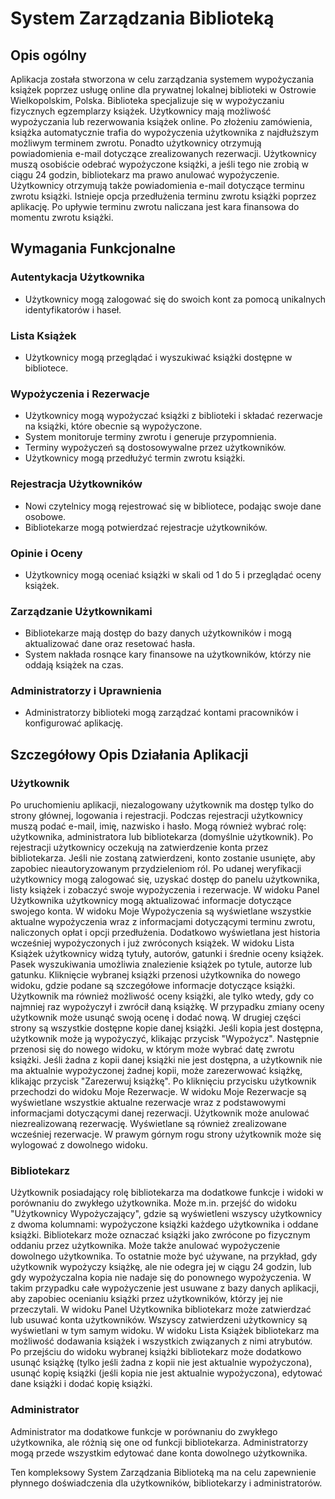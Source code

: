 # System Zarządzania Biblioteką

## Opis ogólny
Aplikacja została stworzona w celu zarządzania systemem wypożyczania książek poprzez usługę online dla prywatnej lokalnej biblioteki w Ostrowie Wielkopolskim, Polska. Biblioteka specjalizuje się w wypożyczaniu fizycznych egzemplarzy książek. Użytkownicy mają możliwość wypożyczania lub rezerwowania książek online. Po złożeniu zamówienia, książka automatycznie trafia do wypożyczenia użytkownika z najdłuższym możliwym terminem zwrotu. Ponadto użytkownicy otrzymują powiadomienia e-mail dotyczące zrealizowanych rezerwacji. Użytkownicy muszą osobiście odebrać wypożyczone książki, a jeśli tego nie zrobią w ciągu 24 godzin, bibliotekarz ma prawo anulować wypożyczenie. Użytkownicy otrzymują także powiadomienia e-mail dotyczące terminu zwrotu książki. Istnieje opcja przedłużenia terminu zwrotu książki poprzez aplikację. Po upływie terminu zwrotu naliczana jest kara finansowa do momentu zwrotu książki.

## Wymagania Funkcjonalne

### Autentykacja Użytkownika
- Użytkownicy mogą zalogować się do swoich kont za pomocą unikalnych identyfikatorów i haseł.

### Lista Książek
- Użytkownicy mogą przeglądać i wyszukiwać książki dostępne w bibliotece.

### Wypożyczenia i Rezerwacje
- Użytkownicy mogą wypożyczać książki z biblioteki i składać rezerwacje na książki, które obecnie są wypożyczone.
- System monitoruje terminy zwrotu i generuje przypomnienia.
- Terminy wypożyczeń są dostosowywalne przez użytkowników.
- Użytkownicy mogą przedłużyć termin zwrotu książki.

### Rejestracja Użytkowników
- Nowi czytelnicy mogą rejestrować się w bibliotece, podając swoje dane osobowe.
- Bibliotekarze mogą potwierdzać rejestracje użytkowników.

### Opinie i Oceny
- Użytkownicy mogą oceniać książki w skali od 1 do 5 i przeglądać oceny książek.

### Zarządzanie Użytkownikami
- Bibliotekarze mają dostęp do bazy danych użytkowników i mogą aktualizować dane oraz resetować hasła.
- System nakłada rosnące kary finansowe na użytkowników, którzy nie oddają książek na czas.

### Administratorzy i Uprawnienia
- Administratorzy biblioteki mogą zarządzać kontami pracowników i konfigurować aplikację.

## Szczegółowy Opis Działania Aplikacji

### Użytkownik
Po uruchomieniu aplikacji, niezalogowany użytkownik ma dostęp tylko do strony głównej, logowania i rejestracji.
Podczas rejestracji użytkownicy muszą podać e-mail, imię, nazwisko i hasło. Mogą również wybrać rolę: użytkownika, administratora lub bibliotekarza (domyślnie użytkownik). Po rejestracji użytkownicy oczekują na zatwierdzenie konta przez bibliotekarza. Jeśli nie zostaną zatwierdzeni, konto zostanie usunięte, aby zapobiec nieautoryzowanym przydzieleniom ról.
Po udanej weryfikacji użytkownicy mogą zalogować się, uzyskać dostęp do panelu użytkownika, listy książek i zobaczyć swoje wypożyczenia i rezerwacje.
W widoku Panel Użytkownika użytkownicy mogą aktualizować informacje dotyczące swojego konta.
W widoku Moje Wypożyczenia są wyświetlane wszystkie aktualne wypożyczenia wraz z informacjami dotyczącymi terminu zwrotu, naliczonych opłat i opcji przedłużenia. Dodatkowo wyświetlana jest historia wcześniej wypożyczonych i już zwróconych książek.
W widoku Lista Książek użytkownicy widzą tytuły, autorów, gatunki i średnie oceny książek. Pasek wyszukiwania umożliwia znalezienie książek po tytule, autorze lub gatunku.
Kliknięcie wybranej książki przenosi użytkownika do nowego widoku, gdzie podane są szczegółowe informacje dotyczące książki. Użytkownik ma również możliwość oceny książki, ale tylko wtedy, gdy co najmniej raz wypożyczył i zwrócił daną książkę. W przypadku zmiany oceny użytkownik może usunąć swoją ocenę i dodać nową. W drugiej części strony są wszystkie dostępne kopie danej książki. Jeśli kopia jest dostępna, użytkownik może ją wypożyczyć, klikając przycisk "Wypożycz". Następnie przenosi się do nowego widoku, w którym może wybrać datę zwrotu książki. Jeśli żadna z kopii danej książki nie jest dostępna, a użytkownik nie ma aktualnie wypożyczonej żadnej kopii, może zarezerwować książkę, klikając przycisk "Zarezerwuj książkę". Po kliknięciu przycisku użytkownik przechodzi do widoku Moje Rezerwacje.
W widoku Moje Rezerwacje są wyświetlane wszystkie aktualne rezerwacje wraz z podstawowymi informacjami dotyczącymi danej rezerwacji. Użytkownik może anulować niezrealizowaną rezerwację. Wyświetlane są również zrealizowane wcześniej rezerwacje.
W prawym górnym rogu strony użytkownik może się wylogować z dowolnego widoku.

### Bibliotekarz
Użytkownik posiadający rolę bibliotekarza ma dodatkowe funkcje i widoki w porównaniu do zwykłego użytkownika.
Może m.in. przejść do widoku "Użytkownicy Wypożyczający", gdzie są wyświetleni wszyscy użytkownicy z dwoma kolumnami: wypożyczone książki każdego użytkownika i oddane książki. Bibliotekarz może oznaczać książki jako zwrócone po fizycznym oddaniu przez użytkownika. Może także anulować wypożyczenie dowolnego użytkownika. To ostatnie może być używane, na przykład, gdy użytkownik wypożyczy książkę, ale nie odegra jej w ciągu 24 godzin, lub gdy wypożyczalna kopia nie nadaje się do ponownego wypożyczenia. W takim przypadku całe wypożyczenie jest usuwane z bazy danych aplikacji, aby zapobiec ocenianiu książki przez użytkowników, którzy jej nie przeczytali.
W widoku Panel Użytkownika bibliotekarz może zatwierdzać lub usuwać konta użytkowników. Wszyscy zatwierdzeni użytkownicy są wyświetlani w tym samym widoku.
W widoku Lista Książek bibliotekarz ma możliwość dodawania książek i wszystkich związanych z nimi atrybutów.
Po przejściu do widoku wybranej książki bibliotekarz może dodatkowo usunąć książkę (tylko jeśli żadna z kopii nie jest aktualnie wypożyczona), usunąć kopię książki (jeśli kopia nie jest aktualnie wypożyczona), edytować dane książki i dodać kopię książki.

### Administrator
Administrator ma dodatkowe funkcje w porównaniu do zwykłego użytkownika, ale różnią się one od funkcji bibliotekarza.
Administratorzy mogą przede wszystkim edytować dane konta dowolnego użytkownika.

Ten kompleksowy System Zarządzania Biblioteką ma na celu zapewnienie płynnego doświadczenia dla użytkowników, bibliotekarzy i administratorów.
